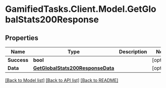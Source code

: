 # GamifiedTasks.Client.Model.GetGlobalStats200Response

## Properties

Name | Type | Description | Notes
------------ | ------------- | ------------- | -------------
**Success** | **bool** |  | [optional] 
**Data** | [**GetGlobalStats200ResponseData**](GetGlobalStats200ResponseData.md) |  | [optional] 

[[Back to Model list]](../../README.md#documentation-for-models) [[Back to API list]](../../README.md#documentation-for-api-endpoints) [[Back to README]](../../README.md)

